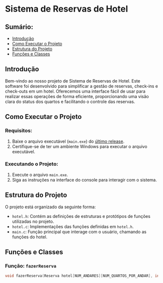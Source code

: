 # Sistema de Reservas de Hotel

## Sumário:
- [Introdução](#introdução)
- [Como Executar o Projeto](#como-executar-o-projeto)
- [Estrutura do Projeto](#estrutura-do-projeto)
- [Funções e Classes](#funções-e-classes)

## Introdução <a name="introdução"></a>

Bem-vindo ao nosso projeto de Sistema de Reservas de Hotel. Este software foi desenvolvido para simplificar a gestão de reservas, check-ins e check-outs em um hotel. Oferecemos uma interface fácil de usar para realizar essas operações de forma eficiente, proporcionando uma visão clara do status dos quartos e facilitando o controle das reservas.

## Como Executar o Projeto <a name="como-executar-o-projeto"></a>

### Requisitos:
1. Baixe o arquivo executável (`main.exe`) do [último release](https://github.com/CSeisOssos/Logica_de_programacao_C/releases/latest).
2. Certifique-se de ter um ambiente Windows para executar o arquivo executável.

### Executando o Projeto:
1. Execute o arquivo `main.exe`.
2. Siga as instruções na interface do console para interagir com o sistema.

## Estrutura do Projeto <a name="estrutura-do-projeto"></a>

O projeto está organizado da seguinte forma:
- `hotel.h`: Contém as definições de estruturas e protótipos de funções utilizadas no projeto.
- `hotel.c`: Implementações das funções definidas em `hotel.h`.
- `main.c`: Função principal que interage com o usuário, chamando as funções do hotel.

## Funções e Classes <a name="funções-e-classes"></a>

### Função: `fazerReserva`
```c
void fazerReserva(Reserva hotel[NUM_ANDARES][NUM_QUARTOS_POR_ANDAR], int* totalReservas);

